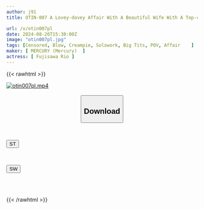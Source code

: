```yaml
---
author: j91
title: OTIN-007 A Lovey-dovey Affair With A Beautiful Wife With A Top-class Voluptuous Body. A Kind-hearted Wife With Huge Breasts And A Fluffy Body Greedily Gives A Titjob And Creampies A Man's Dick! She Fucks Him While Squeezing His Meat In A Female Cat Cosplay! Reo Fujisawa

url: /v/otin007pl
date: 2024-08-26T15:30:00Z
image: "otin007pl.jpg"
tags: [Censored, Blow, Creampie, Solowork, Big Tits, POV, Affair	]
maker: [ MERCURY (Mercury)  ]
actress: [ Fujisawa Rio ]
---
```



{{< rawhtml >}}

<div class="video" data-videoid="WyzYLGyM1khbOK7">
    <a href="javascript:;">
        <img src="/v/otin007pl/otin007pl.jpg" width="WIDTH" height="HEIGHT" alt="otin007pl.mp4" loading="lazy">
    </a>
</div>

<script type="text/javascript" src="https://j91.asia/asset/on-demand-st.js"></script>

<br>
  <link rel="stylesheet" href="https://j91.asia/asset/bs5.css">
  
  <center>
  <button class="btn btn-primary" type="button" data-bs-toggle="collapse" data-bs-target=".multi-collapse" aria-expanded="false" aria-controls="multiCollapseExample1 multiCollapseExample2"><h2>Download</h2></button></center>
</p>
<div class="row">
  <div class="col">
    <div class="collapse multi-collapse" id="multiCollapseExample1">
      <div class="card card-body">
	      	      <br>
<div class="buttons">  
<p><a href="/v/otin007pl/st.html" target="_blank"><button class="btn-hover color-3"><i class="fa fa-download"></i> ST</button></a></p></div>
    </div>
  </div>
</div>
  <div class="col">
    <div class="collapse multi-collapse" id="multiCollapseExample2">
      <div class="card card-body">
	      <br>
<div class="buttons">
<p><a href="/v/otin007pl/sw.html" target="_blank"><button class="btn-hover color-2"><i class="fa fa-download"></i> SW</button></a></p></div>
<br><br>
      </div>
    </div>
  </div>
</div>

{{< /rawhtml >}}